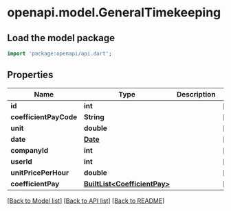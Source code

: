 # openapi.model.GeneralTimekeeping

## Load the model package
```dart
import 'package:openapi/api.dart';
```

## Properties
Name | Type | Description | Notes
------------ | ------------- | ------------- | -------------
**id** | **int** |  | [optional] 
**coefficientPayCode** | **String** |  | [optional] 
**unit** | **double** |  | [optional] 
**date** | [**Date**](Date.md) |  | [optional] 
**companyId** | **int** |  | [optional] 
**userId** | **int** |  | [optional] 
**unitPricePerHour** | **double** |  | [optional] 
**coefficientPay** | [**BuiltList&lt;CoefficientPay&gt;**](CoefficientPay.md) |  | [optional] 

[[Back to Model list]](../README.md#documentation-for-models) [[Back to API list]](../README.md#documentation-for-api-endpoints) [[Back to README]](../README.md)


